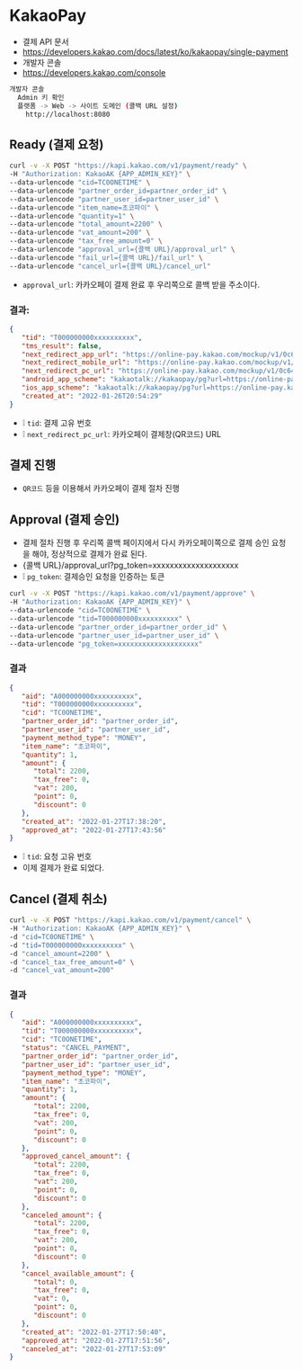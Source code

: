 # KakaoPay
* 결제 API 문서
* https://developers.kakao.com/docs/latest/ko/kakaopay/single-payment
* 개발자 콘솔
* https://developers.kakao.com/console
```sh
개발자 콘솔
  Admin 키 확인
  플랫폼 -> Web -> 사이트 도메인 (콜백 URL 설정)
    http://localhost:8080
```

## Ready (결제 요청)
```sh
curl -v -X POST "https://kapi.kakao.com/v1/payment/ready" \
-H "Authorization: KakaoAK {APP_ADMIN_KEY}" \
--data-urlencode "cid=TC0ONETIME" \
--data-urlencode "partner_order_id=partner_order_id" \
--data-urlencode "partner_user_id=partner_user_id" \
--data-urlencode "item_name=초코파이" \
--data-urlencode "quantity=1" \
--data-urlencode "total_amount=2200" \
--data-urlencode "vat_amount=200" \
--data-urlencode "tax_free_amount=0" \
--data-urlencode "approval_url={콜백 URL}/approval_url" \
--data-urlencode "fail_url={콜백 URL}/fail_url" \
--data-urlencode "cancel_url={콜백 URL}/cancel_url"
```
* `approval_url`: 카카오페이 결제 완료 후 우리쪽으로 콜백 받을 주소이다.

### 결과: 
```json
{
   "tid": "T000000000xxxxxxxxxx",
   "tms_result": false,
   "next_redirect_app_url": "https://online-pay.kakao.com/mockup/v1/0c64fa4a17947ae4d2d554a3e31564fe29893f8c2daf91d32a0269b8bde36e63/aInfo",
   "next_redirect_mobile_url": "https://online-pay.kakao.com/mockup/v1/0c64fa4a17947ae4d2d554a3e31564fe29893f8c2daf91d32a0269b8bde36e63/mInfo",
   "next_redirect_pc_url": "https://online-pay.kakao.com/mockup/v1/0c64fa4a17947ae4d2d554a3e31564fe29893f8c2daf91d32a0269b8bde36e63/info",
   "android_app_scheme": "kakaotalk://kakaopay/pg?url=https://online-pay.kakao.com/pay/mockup/0c64fa4a17947ae4d2d554a3e31564fe29893f8c2daf91d32a0269b8bde36e63",
   "ios_app_scheme": "kakaotalk://kakaopay/pg?url=https://online-pay.kakao.com/pay/mockup/0c64fa4a17947ae4d2d554a3e31564fe29893f8c2daf91d32a0269b8bde36e63",
   "created_at": "2022-01-26T20:54:29"
}
```
* ❕ `tid`: 결제 고유 번호
* ❕ `next_redirect_pc_url`: 카카오페이 결제창(QR코드) URL

## 결제 진행
* `QR코드` 등을 이용해서 카카오페이 결제 절차 진행

## Approval (결제 승인)
* 결제 절차 진행 후 우리쪽 콜백 페이지에서 다시 카카오페이쪽으로 결제 승인 요청을 해야, 정상적으로 결제가 완료 된다.
* {콜백 URL}/approval_url?pg_token=xxxxxxxxxxxxxxxxxxxx
* ❕ `pg_token`: 결제승인 요청을 인증하는 토큰
```sh
curl -v -X POST "https://kapi.kakao.com/v1/payment/approve" \
-H "Authorization: KakaoAK {APP_ADMIN_KEY}" \
--data-urlencode "cid=TC0ONETIME" \
--data-urlencode "tid=T000000000xxxxxxxxxx" \
--data-urlencode "partner_order_id=partner_order_id" \
--data-urlencode "partner_user_id=partner_user_id" \
--data-urlencode "pg_token=xxxxxxxxxxxxxxxxxxxx"
```

### 결과
```json
{
   "aid": "A000000000xxxxxxxxxx",
   "tid": "T000000000xxxxxxxxxx",
   "cid": "TC0ONETIME",
   "partner_order_id": "partner_order_id",
   "partner_user_id": "partner_user_id",
   "payment_method_type": "MONEY",
   "item_name": "초코파이",
   "quantity": 1,
   "amount": {
      "total": 2200,
      "tax_free": 0,
      "vat": 200,
      "point": 0,
      "discount": 0
   },
   "created_at": "2022-01-27T17:38:20",
   "approved_at": "2022-01-27T17:43:56"
}
```
* ❕ `tid`: 요청 고유 번호
* 이제 결제가 완료 되었다.

## Cancel (결제 취소)
```sh
curl -v -X POST "https://kapi.kakao.com/v1/payment/cancel" \
-H "Authorization: KakaoAK {APP_ADMIN_KEY}" \
-d "cid=TC0ONETIME" \
-d "tid=T000000000xxxxxxxxxx" \
-d "cancel_amount=2200" \
-d "cancel_tax_free_amount=0" \
-d "cancel_vat_amount=200"
```

### 결과
```json
{
   "aid": "A000000000xxxxxxxxxx",
   "tid": "T000000000xxxxxxxxxx",
   "cid": "TC0ONETIME",
   "status": "CANCEL_PAYMENT",
   "partner_order_id": "partner_order_id",
   "partner_user_id": "partner_user_id",
   "payment_method_type": "MONEY",
   "item_name": "초코파이",
   "quantity": 1,
   "amount": {
      "total": 2200,
      "tax_free": 0,
      "vat": 200,
      "point": 0,
      "discount": 0
   },
   "approved_cancel_amount": {
      "total": 2200,
      "tax_free": 0,
      "vat": 200,
      "point": 0,
      "discount": 0
   },
   "canceled_amount": {
      "total": 2200,
      "tax_free": 0,
      "vat": 200,
      "point": 0,
      "discount": 0
   },
   "cancel_available_amount": {
      "total": 0,
      "tax_free": 0,
      "vat": 0,
      "point": 0,
      "discount": 0
   },
   "created_at": "2022-01-27T17:50:40",
   "approved_at": "2022-01-27T17:51:56",
   "canceled_at": "2022-01-27T17:53:09"
}
```

